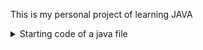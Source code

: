 This is my personal project of learning JAVA

<details>
<summary>Starting code of a java file</summary>
You can add text within a collapsed section. 

You can add an image or a code block, too.
```
public class\filename{
  public static void 
```

</details>
